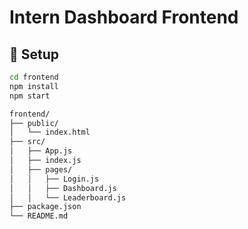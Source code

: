 # Intern Dashboard Frontend

## 🚀 Setup

```bash
cd frontend
npm install
npm start

frontend/
├── public/
│   └── index.html
├── src/
│   ├── App.js
│   ├── index.js
│   ├── pages/
│   │   ├── Login.js
│   │   ├── Dashboard.js
│   │   └── Leaderboard.js
├── package.json
└── README.md

